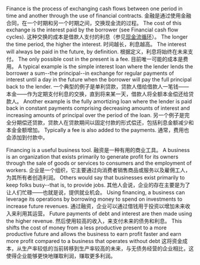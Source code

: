Finance is the process of exchanging cash flows between one period in time and another through the use of financial contracts.
金融是通过使用金融合同，在一个时期和另一个时期之间，交换现金流的过程。
The cost of this exchange is the interest paid by the borrower (see Financial cash flow cycles).
这种交换的成本是借款人支付的利息（参见[现金流循环]()）。
The longer the time period, the higher the interest.
时间越长，利息越高。
The interest will always be paid in the future, by definition.
根据定义，利息将始终在未来支付。
The only possible cost in the present is a fee.
目前唯一可能的成本是费用。
A typical example is the  simple  interest  loan  where  the  lender  lends  the  borrower  a  sum--the principal--in exchange for regular payments of interest until a day in the future when  the  borrower  will  pay  the  full  principal  back  to  the  lender.
一个典型的例子是单利贷款，贷款人借给借款人一笔钱——本金——作为定期支付利息的交换，直到将来某一天，借款人将全额本金偿还给贷款人。
Another example is the fully amortizing loan where the lender is paid back in constant payments comprising decreasing amounts of interest and increasing amounts of principal  over  the  period  of  the  loan.
另一个例子是完全分期偿还贷款，贷款人在贷款期间以固定付款的形式偿还，包括利息金额减少和本金金额增加。
Typically  a  fee  is  also  added  to  the payments.
通常，费用也会添加到付款中。

Financing is a useful business tool.
融资是一种有用的商业工具。
A business is an organization that exists primarily to generate profit for its owners through the sale of goods or services to consumers and the employment of workers.
企业是一个组织，它主要通过向消费者销售商品或服务以及雇佣工人，为其所有者创造利润。
Others would say that businesses exist primarily to keep folks busy--that is, to provide jobs.
其他人会说，企业的存在主要是为了让人们忙碌——也就是说，提供就业机会。
Using financing, a business  can  leverage  its  operations  by  borrowing  money  to  spend  on investments to increase future revenues.
通过融资，企业可以通过借钱用于投资以增加未来收入来利用其运营。
Future payments of debt and interest are then made using the higher revenue.
然后使用较高的收入，来支付未来的债务和利息。
This shifts the cost of money from a less productive present to a more productive future and allows the business to earn profit faster and earn more profit compared to a business that operates without debt
这将资金成本，从生产率较低的当前转移到生产率较高的未来，与无债务经营的企业相比，这使得企业能够更快地赚取利润，赚取更多利润。